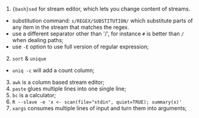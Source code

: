 

1. `{bash}sed` for stream editor, which lets you change content of streams.
  - substitution command: `s/REGEX/SUBSTITUTION/` which substitute parts of any item in the stream that matches the regex.
  - use a different separator other than '/', for instance `#` is better than `/` when dealing paths;
  - use `-E` option to use full version of regular expression;
2. `sort` & `unique`
  - `uniq -c` will add a count column;
3. `awk` is a column based stream editor;
4. `paste` glues multiple lines into one single line;
5. `bc` is a calculator;
6. `R --slave -e 'x <- scan(file="stdin", quiet=TRUE); summary(x)'`
7. `xargs` consumes multiple lines of input and turn them into arguments;
